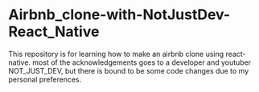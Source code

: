 # Airbnb_clone-with-NotJustDev-React_Native

This repository is for learning how to make an airbnb clone using react-native. most of the acknowledgements goes to a developer and youtuber NOT_JUST_DEV, but there is bound to be some code changes due to my personal preferences.

